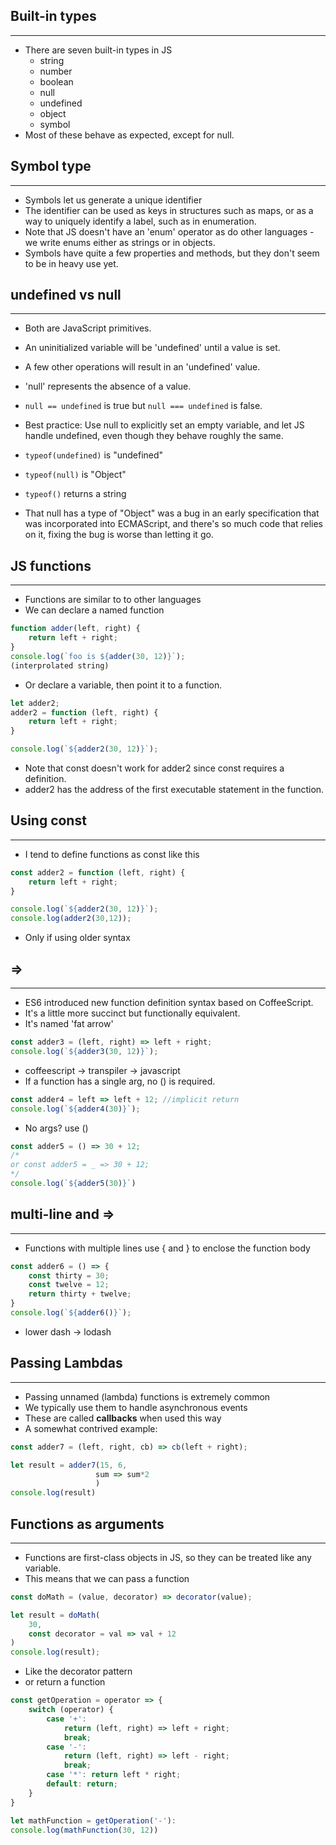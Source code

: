 ## Built-in types
---
- There are seven built-in types in JS
	- string
	- number
	- boolean
	- null
	- undefined
	- object
	- symbol
- Most of these behave as expected, except for null.

## Symbol type
---
- Symbols let us generate a unique identifier
- The identifier can be used as keys in structures such as maps, or as a way to uniquely identify a label, such as in enumeration.
- Note that JS doesn't have an 'enum' operator as do other languages - we write enums either as strings or in objects.
- Symbols have quite a few properties and methods, but they don't seem to be in heavy use yet.

## undefined vs null
---
- Both are JavaScript primitives.
- An uninitialized variable will be 'undefined' until a value is set.
- A few other operations will result in an 'undefined' value.

- 'null' represents the absence of a value.

- `null == undefined` is true but `null === undefined` is false.

- Best practice: Use null to explicitly set an empty variable, and let JS handle undefined, even though they behave roughly the same.

- `typeof(undefined)` is "undefined"
- `typeof(null)` is "Object"
- `typeof()` returns a string

- That null has a type of "Object" was a bug in an early specification that was incorporated into ECMAScript, and there's so much code that relies on it, fixing the bug is worse than letting it go.

## JS functions
---
- Functions are similar to to other languages
- We can declare a named function
```javascript
function adder(left, right) {
	return left + right;
}
console.log(`foo is ${adder(30, 12)}`);
(interprolated string)
```
- Or declare a variable, then point it to a function.
```javascript
let adder2;
adder2 = function (left, right) {
	return left + right;
}

console.log(`${adder2(30, 12)}`);
```
- Note that const doesn't work for adder2 since const requires a definition.
- adder2 has the address of the first executable statement in the function.

## Using const
---
- I tend to define functions as const like this
```javascript
const adder2 = function (left, right) {
	return left + right;
}

console.log(`${adder2(30, 12)}`);
console.log(adder2(30,12));
```
- Only if using older syntax


## =>
---
- ES6 introduced new function definition syntax based on CoffeeScript.
- It's a little more succinct but functionally equivalent.
- It's named 'fat arrow'
```javascript
const adder3 = (left, right) => left + right;
console.log(`${adder3(30, 12)}`);
```
- coffeescript -> transpiler -> javascript
- If a function has a single arg, no () is required.
```javascript
const adder4 = left => left + 12; //implicit return
console.log(`${adder4(30)}`);
```
- No args? use ()
```javascript
const adder5 = () => 30 + 12;
/* 
or const adder5 = _ => 30 + 12;
*/
console.log(`${adder5(30)}`)
```

## multi-line and =>
---
- Functions with multiple lines use { and } to enclose the function body
```javascript
const adder6 = () => {
	const thirty = 30;
	const twelve = 12;
	return thirty + twelve;
}
console.log(`${adder6()}`);
```
- lower dash -> lodash

## Passing Lambdas
---
- Passing unnamed (lambda) functions is extremely common
- We typically use them to handle asynchronous events
- These are called **callbacks** when used this way
- A somewhat contrived example:
```javascript
const adder7 = (left, right, cb) => cb(left + right);

let result = adder7(15, 6,
				   sum => sum*2
				   )
console.log(result)
```

## Functions as arguments
---
- Functions are first-class objects in JS, so they can be treated like any variable.
- This means that we can pass a function
```javascript
const doMath = (value, decorator) => decorator(value);

let result = doMath(
	30,
	const decorator = val => val + 12
)
console.log(result);
```
- Like the decorator pattern
- or return a function
```javascript
const getOperation = operator => {
	switch (operator) {
		case '+':
			return (left, right) => left + right;
			break;
		case '-':
			return (left, right) => left - right;
			break;
		case '*': return left * right;
		default: return;
	}
}

let mathFunction = getOperation('-'):
console.log(mathFunction(30, 12))
```

